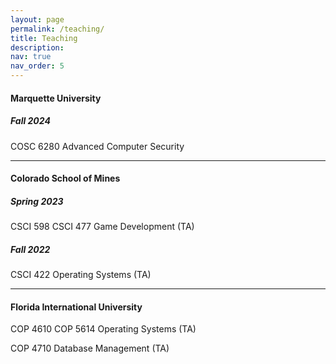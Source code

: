 ```yaml
---
layout: page
permalink: /teaching/
title: Teaching
description:
nav: true
nav_order: 5
---
```


#### Marquette University

##### Fall 2024

COSC 6280 Advanced Computer Security

---

#### Colorado School of Mines

##### Spring 2023

CSCI 598 CSCI 477 Game Development (TA)

##### Fall 2022

CSCI 422 Operating Systems (TA)

---

#### Florida International University

COP 4610 COP 5614 Operating Systems (TA)

COP 4710 Database Management (TA)
